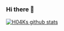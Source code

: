 ### Hi there 👋

<!--
**H04K/H04K** is a ✨ _special_ ✨ repository because its `README.md` (this file) appears on your GitHub profile.

Here are some ideas to get you started:

- 🔭 I’m currently working on ...
- 🌱 I’m currently learning ...
- 👯 I’m looking to collaborate on ...
- 🤔 I’m looking for help with ...
- 💬 Ask me about ...
- 📫 How to reach me: ...
- 😄 Pronouns: ...
- ⚡ Fun fact: ...
-->
[![H04Ks github stats](https://github-readme-stats.vercel.app/api?username=H04K)](https://github.com/anuraghazra/github-readme-stats)
